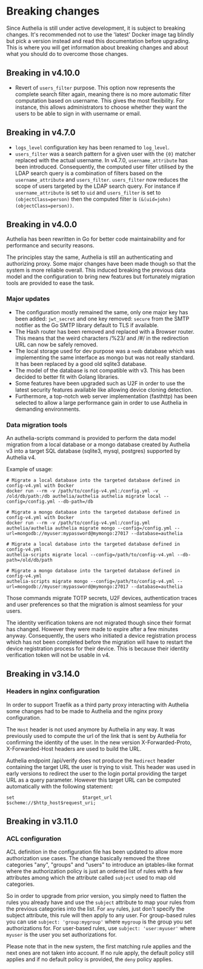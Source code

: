 Breaking changes
================

Since Authelia is still under active development, it is subject to breaking changes. It's
recommended not to use the 'latest' Docker image tag blindly but pick a version instead
and read this documentation before upgrading. This is where you will get information about
breaking changes and about what you should do to overcome those changes.

## Breaking in v4.10.0

* Revert of `users_filter` purpose. This option now represents the complete search filter again, meaning
there is no more automatic filter computation based on username. This gives the most flexibility.
For instance, this allows administrators to choose whether they want the users to be able to sign in with
username or email.

## Breaking in v4.7.0
* `logs_level` configuration key has been renamed to `log_level`.
* `users_filter` was a search pattern for a given user with the `{0}` matcher replaced with the
actual username. In v4.7.0, `username_attribute` has been introduced. Consequently, the computed
user filter utilised by the LDAP search query is a combination of filters based on the
`username_attribute` and `users_filter`. `users_filter` now reduces the scope of users targeted by
the LDAP search query. For instance if `username_attribute` is set to `uid` and `users_filter` is
set to `(objectClass=person)` then the computed filter is `(&(uid=john)(objectClass=person))`.

## Breaking in v4.0.0
Authelia has been rewritten in Go for better code maintainability and for performance and
security reasons.

The principles stay the same, Authelia is still an authenticating and authorizing proxy.
Some major changes have been made though so that the system is more reliable overall. This
induced breaking the previous data model and the configuration to bring new features but
fortunately migration tools are provided to ease the task.

### Major updates
* The configuration mostly remained the same, only one major key has been added: `jwt_secret`
and one key removed: `secure` from the SMTP notifier as the Go SMTP library default to TLS
if available.
* The Hash router has been removed and replaced with a Browser router. This means that the weird characters
/%23/ and /#/ in the redirection URL can now be safely removed.
* The local storage used for dev purpose was a `nedb` database which was implementing the
same interface as mongo but was not really standard. It has been replaced by a good old
sqlite3 database.
* The model of the database is not compatible with v3. This has been decided to better fit
with Golang libraries.
* Some features have been upgraded such as U2F in order to use the latest security features
available like allowing device cloning detection.
* Furthermore, a top-notch web server implementation (fasthttp) has been selected to allow a
large performance gain in order to use Authelia in demanding environments.

### Data migration tools
An authelia-scripts command is provided to perform the data model migration from a local database
or a mongo database created by Authelia v3 into a target SQL database (sqlite3, mysql, postgres)
supported by Authelia v4.

Example of usage:
```
# Migrate a local database into the targeted database defined in config-v4.yml with Docker
docker run --rm -v /path/to/config-v4.yml:/config.yml -v /old/db/path:/db authelia/authelia authelia migrate local --config=/config.yml --db-path=/db
    
# Migrate a mongo database into the targeted database defined in config-v4.yml with Docker
docker run --rm -v /path/to/config-v4.yml:/config.yml authelia/authelia authelia migrate mongo --config=/config.yml --url=mongodb://myuser:mypassword@mymongo:27017 --database=authelia

# Migrate a local database into the targeted database defined in config-v4.yml
authelia-scripts migrate local --config=/path/to/config-v4.yml --db-path=/old/db/path

# Migrate a mongo database into the targeted database defined in config-v4.yml
authelia-scripts migrate mongo --config=/path/to/config-v4.yml --url=mongodb://myuser:mypassword@mymongo:27017 --database=authelia
```

Those commands migrate TOTP secrets, U2F devices, authentication traces and user preferences so
that the migration is almost seamless for your users.

The identity verification tokens are not migrated though since their format has changed. However they were
made to expire after a few minutes anyway. Consequently, the users who initiated a device registration process
which has not been completed before the migration will have to restart the device registration process for their
device. This is because their identity verification token will not be usable in v4.

## Breaking in v3.14.0

### Headers in nginx configuration
In order to support Traefik as a third party proxy interacting with Authelia some changes had to be made
to Authelia and the nginx proxy configuration.

The `Host` header is not used anymore by Authelia in any way. It was previously used to compute the url of the link that is
sent by Authelia for confirming the identity of the user. In the new version X-Forwarded-Proto, X-Forwarded-Host
headers are used to build the URL.

Authelia endpoint /api/verify does not produce the `Redirect` header containing the target URL the user is trying to visit.
This header was used in early versions to redirect the user to the login portal providing the target URL as a query parameter.
However this target URL can be computed automatically with the following statement:
```
set                         $target_url $scheme://$http_host$request_uri;
```

## Breaking in v3.11.0

### ACL configuration
ACL definition in the configuration file has been updated to allow more authorization use cases.
The change basically removed the three categories "any", "groups" and "users" to introduce an
iptables-like format where the authorization policy is just an ordered list of rules with a few
attributes among which the attribute called `subject` used to map old categories.

So in order to upgrade from prior version, you simply need to flatten the rules you already have and
use the `subject` attribute to map your rules from the previous categories into the list. For `any`
rules, just don't specify the subject attribute, this rule will then apply to any user. For group-based
rules you can use `subject: 'group:mygroup'` where `mygroup` is the group you set authorizations for.
For user-based rules, use `subject: 'user:myuser'` where `myuser` is the user you set authorizations for.

Please note that in the new system, the first matching rule applies and the next ones are not taken into
account. If no rule apply, the default policy still applies and if no default policy is provided, the `deny`
policy applies.
